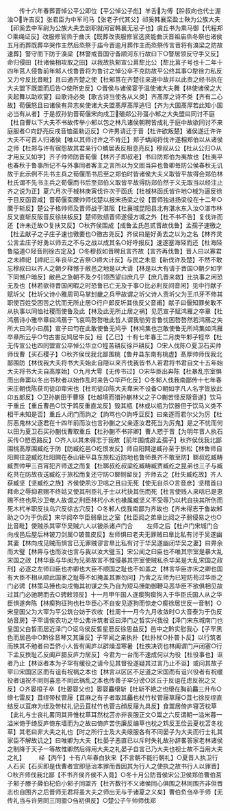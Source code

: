 <!-- { "loadSidebar": true } -->
　　传十六年春葬晋悼公平公即位【平公悼公子彪】羊舌为傅【肸叔向也代士渥浊○许吉反】张君臣为中军司马【张老子代其父】祁奚韩襄栾盈士鞅为公族大夫【祁奚去中军尉为公族大夫去剧职就闲官韩襄无忌子也】虞丘书为乘马御【代程郑○乘绳证反】改服修官烝于曲沃【既葬改丧服修官选贤能曲沃晋祖庙烝冬祭也诸侯五月而葬既葬卒哭作主然后烝祭于庙今晋逾月葬作主而烝祭传言晋将有溴梁之防故速葬】警守而下防于溴梁【林警戒晋国守备顺河东行故曰下○警居领反守手又反】命归侵田【杜诸侯相攻取之田】以我故执邾宣公莒犂比公【犂比莒子号也十二年十四年莒人侵鲁前年邾人伐鲁晋将为鲁讨之悼公卒不克防故平公终其事○犂徐力私反又力兮反比音毗】且曰通齐楚之使【杜邾莒在齐楚往来道中故并以此责之经书执在大夫盟下既盟而后告○使所吏反】○晋侯与诸侯宴于温使诸大夫舞【林使诸侯之大夫起舞以助欢宴】曰歌诗必类【歌古诗当使各从义类】齐髙厚之诗不类【齐有二心故】荀偃怒且曰诸侯有异志矣使诸大夫盟髙厚髙厚逃归【齐为大国髙厚若此知小国必当有从者】于是叔孙豹晋荀偃宋向戌卫殖郑公孙虿小邾之大失盟曰同讨不庭【杜自曹以下大夫不书故传举小邾以包之林凡诸侯朝聘皆成礼于庭中故欲同讨不来庭服者○向舒亮反戌音恤虿勑迈反】○许男请迁于晋【杜许欲叛楚】诸侯遂迁许许大夫不可晋人归诸侯【唯以其师讨许之不肯迁】郑子蟜闻将伐许遂相郑伯以从诸侯之师【杜郑与许有宿怨故其君亲行○蟜居表反相息亮反】穆叔从公【杜从公归○从才用反又如字】齐子帅师防晋荀偃【林齐子即叔老】书曰防郑伯为夷故也【杜夷平也春秋于鲁事所记不与外事同者客主之言所以为文固当异也鲁卿毎防公侯春秋无讥故于此示例不先书主兵之荀偃而书后至之郑伯时皆诸侯大夫义取皆平故得会郑伯林杜氏谓不先书主兵之荀偃而书后至郑伯义取皆平故得防郑伯然于义无取当以经注止齐之说为正】夏六月次于棫林庚寅伐许次于函氏【杜棫林函氏皆许地○棫为逼反徐于目反函音咸】晋荀偃栾黡帅师伐楚以报宋扬梁之役【晋师独进扬梁役在十二年○黡于斩反】楚公子格帅师及晋师战于湛阪【杜襄城昆阳县北有湛水东入汝○湛市林反又直斩反阪音反徐扶板反】楚师败绩晋师遂侵方城之外【杜不书不告】复伐许而还【许未迁故○复扶又反】○秋齐侯围成【成鲁孟氏邑贰晋故伐鲁】孟孺子速徼之【杜孟献子之子庄子速也徼要也○徼古尧反】齐侯曰是好勇去之以为之名【林齐灵公言孟庄子好勇以师去之不与之战以成其名○好呼报反】速遂塞海陉而还【杜海陉鲁隘道○陉音刑徐古定及】○冬穆叔如晋聘且言齐故【言齐再伐鲁】晋人曰以寡君之未禘祀【禘祀三年丧毕之吉祭○禘大计反】与民之未息【新伐许及楚】不然不敢忘穆叔曰以齐人之朝夕释憾于敝邑之地是以大请【林是以大有请于晋国○朝夕如字下同憾户暗反】敝邑之急朝不及夕引领西望曰庶几乎【庶几晋来救】比执事之闲恐无及也【林若欲待晋国闲暇之时恐鲁已亡无及于事○比必利反间音闲】见中行献子赋圻父【杜圻父诗小雅周司马掌封畿之兵甲故谓之圻父诗人责圻父为王爪牙不修其职使百姓受困苦之忧而无所止居○行户郎反圻其依反父音甫】献子曰偃知罪矣敢不从执事以同恤社稷而使鲁及此【林及此无所止居之祸】见范宣子赋鸿雁之卒章【杜鸿鴈诗小雅卒章曰鸿鴈于飞哀鸣嗸嗸唯此哲人谓我劬劳言鲁忧困嗸嗸然若鸿鴈之失所大曰鸿小曰鴈】宣子曰匄在此敢使鲁无鸠乎【林鸠集也岂敢使鲁无所鸠集如鸿雁卒章所云乎○匄古害反鸠居牛反】经【乙巳】十有七年春王二月庚午邾子牼卒【杜无传宣公也四同盟宣公卒悼公华立○牼苦耕反徐戸耕反】○宋人伐陈○夏卫石买帅师伐曹【买石稷子】○秋齐侯伐我北鄙围桃【鲁弁县东南有桃虚】髙厚帅师伐我北鄙围防【林伐我大夫将书大夫始此自隠以来齐伐我皆书人若君将书君自文十五年始大夫将书大夫自髙厚始】○九月大雩【无传书过】○宋华臣出奔陈【杜暴乱宗室惧而出奔窦以冬出书秋者以始作乱时来告○华戸化反】○冬邾人伐我南鄙传十七年春宋庄朝伐陈获司徒卬卑宋也【杜司徒卬陈大夫卑宋不设备○朝如字凡人名字皆放此卬五郎反】○卫孙蒯田于曹隧【杜越境而猎孙蒯林父之子○蒯苦怪反隧音遂】饮马于重丘【重丘曹邑○饮于鸩反重直龙反】毁其瓶【林或以瓶为饮器但于饮马义类不相干未知是否】重丘人闭门而訽之【訽骂也○訽呼豆反】曰亲逐而君尔父为厉【杜厉恶鬼林父逐君在十四年前而汝也言孙蒯之父亲逐汝君死当为厉鬼】是之不忧而何以田为夏卫石买孙蒯伐曹取重丘【杜孙蒯不书非卿】曹人愬于晋【为明年晋人执石买传○愬悉路反】○齐人以其未得志于我故【前年围成辟孟孺子】秋齐侯伐我北鄙围桃髙厚围臧纥于防【防臧纥邑○纥恨发反】师自阳闗逆臧孙至于旅松【林鲁师自阳闗往逆臧纥杜阳闗在泰山钜平县东旅松近防地也鲁师畏齐不敢至防】郰叔纥臧畴臧贾帅甲三百宵犯齐师送之而复【杜郰叔纥叔梁纥臧畴臧贾臧纥之昆弟也三子与臧纥共在防故夜送臧纥于旅松而复还守防○郰侧留反】齐师去之【杜失臧纥故】齐人获臧坚【坚臧纥之族】齐侯使夙沙卫唁之且曰无死【使无自杀○言音彦】坚稽首曰拜命之辱抑君赐不终姑又使其刑臣礼于士以杙抉其伤而死【杜言使贱人来唁已是恵赐不终也夙沙卫奄人故谓之刑臣林杙小木也椽属臧坚义不受辱乃以杙自抉其所伤而死木杙羊职反扶乌穴反徐古穴反】○冬邾人伐我南鄙为齐故也【齐未得志于鲁故邾助之○为于伪反】宋华阅卒华臣弱臯比之室【杜臣阅之弟臯比阅之子弱侵易之也○比音毗】使贼杀其宰华吴贼六人以铍杀诸卢门合
　　左师之后【杜卢门宋城门合向戌邑后屋后林铍刀剑属○铍普皮反】左师惧曰老夫无罪贼曰臯比私有讨于吴遂幽其妻【林向戌见贼而惧言已无罪贼谬言臯比私有讨于华吴遂幽闭华吴之妻】曰畀余而大璧【林畀与也而汝也言与我以汝大璧玉】宋公闻之曰臣也不唯其宗室是暴大乱宋国之政【林华臣与华阅为兄弟故言不惟侵暴其宗室使贼私杀华吴是大乱宋国之政刑】必逐之左师曰臣也亦卿也大臣不顺国之耻也不如盖之【林言华臣亦宋之卿也国有大臣不相从顺此国家之耻辱不如掩盖其罪勿问】乃舍之左师为已短防苟过华臣之门必骋【林策马捶也向戌悔其初谋之失乃自为短马捶助御鞭马恶华臣不欲俱相见故过其门必驰聘而去○骋敕领反】十一月甲午国人逐瘈狗瘈狗入于华臣氏国人从之华臣惧遂奔陈【林瘈狗征狗也杜华臣心不自安见逐狗而惊走○瘈徐居世反一音制】○宋皇国父为大宰为平公筑台妨于农收【杜周十一月今九月收敛时○大音泰为于伪反妨音房】子罕请俟农功之毕公弗许筑者讴曰泽门之晳实兴我役【泽门宋东城南门也皇国父白晳而居近泽门○讴乌侯反晳星厯反徐思益反】邑中之黔实慰我心【子罕黑色而居邑中○黔徐音琴又其廉反】子罕闻之亲执扑【杜扑杖○扑普卜反】以行筑者而抶其不勉者曰吾侪小人皆有阖庐以辟燥湿寒暑【杜抶决罚也林阖谓门戸闭塞○行下孟反抶耻乙反阖戸腊反庐力居反】今君为一台而不速成何以为役【杜役事也】讴者乃止【林讴者本为子罕有缓役之请今见其督役遂疑其过言乃止不讴】或问其故子罕曰宋国区区而有诅有祝祸之本也【林言以区区不足道之宋国而有诅兴役者有祝缓役者诅祝不同则喜恶不同此祸乱之本也传善子罕分谤○区丘于反诅茌虑反祝之又反】○齐晏桓子卒【杜晏婴父也】晏婴麤缞斩【杜斩不絶之也缞在胸前麤三升布○缞七雷反】苴绖带杖菅屦【苴麻之有子者取其麤也杖竹杖菅屦草屦○苴七徐反绖直结反以苴麻为绖及带杖礼记云苴杖竹也菅古顔反屦九具反】食鬻居倚庐寝苫枕草【此礼与士丧礼畧同其异惟枕草耳然枕苫亦非丧服正文○鬻之六反谓朝一溢米暮一溢米倚于绮反庐倚东墙而为之故曰倚庐苦伤廉反编草也枕之鸩反王俭云夏枕苫冬枕草】其老曰非大夫之礼也【时之所行士及大夫缞服各有不同晏子为大夫而行士礼其家臣不解故讥之】曰唯卿为大夫【杜晏子恶直已以斥时失礼故孙辞畧答家老林诸侯之制降于天子一等故惟卿然后得用大夫之礼晏子自言已乃大夫也视士故不当用大夫之礼】
　　经【丙午】十有八年春白狄来【不言朝不能行朝礼】○夏晋人执卫行人石买【石买即是伐曹者宜即惩治本罪而晋因其为行人之使执之故书行人以罪晋】○秋齐师伐我北鄙【不书齐侯齐侯不入竟】○冬十月公防晋侯宋公卫侯郑伯曹伯莒子邾子滕子薛伯杞伯小邾子同盟齐【杜齐数行不义诸侯同心俱围之林同围齐非但晋志也自围齐之后晋师无君将虽大夫之师出无与于诸夏之义矣】曹伯负刍卒于师【无传礼当与许男同三同盟○刍初俱反】○楚公子午帅师伐郑
